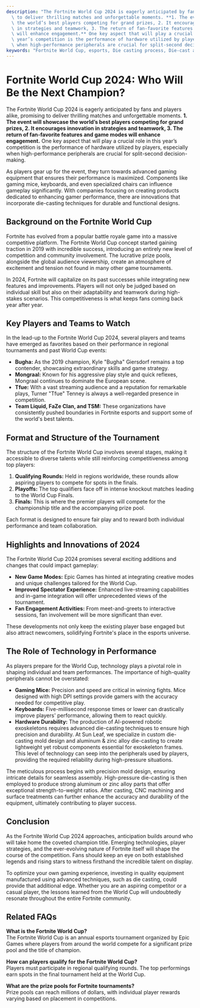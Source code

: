 ```yaml
---
description: "The Fortnite World Cup 2024 is eagerly anticipated by fans and players alike, promising\
  \ to deliver thrilling matches and unforgettable moments. **1. The event will showcase\
  \ the world’s best players competing for grand prizes, 2. It encourages innovation\
  \ in strategies and teamwork, 3. The return of fan-favorite features and game modes\
  \ will enhance engagement.** One key aspect that will play a crucial role in this\
  \ year’s competition is the performance of hardware utilized by players, especially\
  \ when high-performance peripherals are crucial for split-second decision-making."
keywords: "Fortnite World Cup, esports, Die casting process, Die-cast aluminum"
---
```

# Fortnite World Cup 2024: Who Will Be the Next Champion?

The Fortnite World Cup 2024 is eagerly anticipated by fans and players alike, promising to deliver thrilling matches and unforgettable moments. **1. The event will showcase the world’s best players competing for grand prizes, 2. It encourages innovation in strategies and teamwork, 3. The return of fan-favorite features and game modes will enhance engagement.** One key aspect that will play a crucial role in this year’s competition is the performance of hardware utilized by players, especially when high-performance peripherals are crucial for split-second decision-making.

As players gear up for the event, they turn towards advanced gaming equipment that ensures their performance is maximized. Components like gaming mice, keyboards, and even specialized chairs can influence gameplay significantly. With companies focusing on creating products dedicated to enhancing gamer performance, there are innovations that incorporate die-casting techniques for durable and functional designs. 

## Background on the Fortnite World Cup

Fortnite has evolved from a popular battle royale game into a massive competitive platform. The Fortnite World Cup concept started gaining traction in 2019 with incredible success, introducing an entirely new level of competition and community involvement. The lucrative prize pools, alongside the global audience viewership, create an atmosphere of excitement and tension not found in many other game tournaments.

In 2024, Fortnite will capitalize on its past successes while integrating new features and improvements. Players will not only be judged based on individual skill but also on their adaptability and teamwork during high-stakes scenarios. This competitiveness is what keeps fans coming back year after year.

## Key Players and Teams to Watch

In the lead-up to the Fortnite World Cup 2024, several players and teams have emerged as favorites based on their performance in regional tournaments and past World Cup events:

- **Bugha:** As the 2019 champion, Kyle "Bugha" Giersdorf remains a top contender, showcasing extraordinary skills and game strategy.
- **Mongraal:** Known for his aggressive play style and quick reflexes, Mongraal continues to dominate the European scene. 
- **Tfue:** With a vast streaming audience and a reputation for remarkable plays, Turner "Tfue" Tenney is always a well-regarded presence in competition.
- **Team Liquid, FaZe Clan, and TSM:** These organizations have consistently pushed boundaries in Fortnite esports and support some of the world's best talents.

## Format and Structure of the Tournament

The structure of the Fortnite World Cup involves several stages, making it accessible to diverse talents while still reinforcing competitiveness among top players:

1. **Qualifying Rounds:** Held in regions worldwide, these rounds allow aspiring players to compete for spots in the finals.
2. **Playoffs:** The top qualifiers face off in intense knockout matches leading to the World Cup Finals.
3. **Finals:** This is where the premier players will compete for the championship title and the accompanying prize pool.

Each format is designed to ensure fair play and to reward both individual performance and team collaboration.

## Highlights and Innovations of 2024

The Fortnite World Cup 2024 promises several exciting additions and changes that could impact gameplay:

- **New Game Modes:** Epic Games has hinted at integrating creative modes and unique challenges tailored for the World Cup.
- **Improved Spectator Experience:** Enhanced live-streaming capabilities and in-game integration will offer unprecedented views of the tournament.
- **Fan Engagement Activities:** From meet-and-greets to interactive sessions, fan involvement will be more significant than ever.

These developments not only keep the existing player base engaged but also attract newcomers, solidifying Fortnite's place in the esports universe.

## The Role of Technology in Performance

As players prepare for the World Cup, technology plays a pivotal role in shaping individual and team performances. The importance of high-quality peripherals cannot be overstated:

- **Gaming Mice:** Precision and speed are critical in winning fights. Mice designed with high DPI settings provide gamers with the accuracy needed for competitive play.
- **Keyboards:** Five-millisecond response times or lower can drastically improve players' performance, allowing them to react quickly.
- **Hardware Durability:** The production of AI-powered robotic exoskeletons requires advanced die-casting techniques to ensure high precision and durability. At Sun Leaf, we specialize in custom die-casting mold design and aluminum & zinc alloy die-casting to create lightweight yet robust components essential for exoskeleton frames. This level of technology can seep into the peripherals used by players, providing the required reliability during high-pressure situations.

The meticulous process begins with precision mold design, ensuring intricate details for seamless assembly. High-pressure die-casting is then employed to produce strong aluminum or zinc alloy parts that offer exceptional strength-to-weight ratios. After casting, CNC machining and surface treatments can further enhance the accuracy and durability of the equipment, ultimately contributing to player success.

## Conclusion

As the Fortnite World Cup 2024 approaches, anticipation builds around who will take home the coveted champion title. Emerging technologies, player strategies, and the ever-evolving nature of Fortnite itself will shape the course of the competition. Fans should keep an eye on both established legends and rising stars to witness firsthand the incredible talent on display.

To optimize your own gaming experience, investing in quality equipment manufactured using advanced techniques, such as die casting, could provide that additional edge. Whether you are an aspiring competitor or a casual player, the lessons learned from the World Cup will undoubtedly resonate throughout the entire Fortnite community.

## Related FAQs

**What is the Fortnite World Cup?**  
The Fortnite World Cup is an annual esports tournament organized by Epic Games where players from around the world compete for a significant prize pool and the title of champion.

**How can players qualify for the Fortnite World Cup?**  
Players must participate in regional qualifying rounds. The top performings earn spots in the final tournament held at the World Cup.

**What are the prize pools for Fortnite tournaments?**  
Prize pools can reach millions of dollars, with individual player rewards varying based on placement in competitions.

